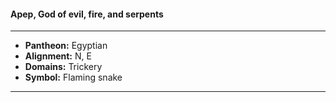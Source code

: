 #### Apep, God of evil, fire, and serpents
___

- **Pantheon:** Egyptian
- **Alignment:** N, E
- **Domains:** Trickery
- **Symbol:** Flaming snake
___
